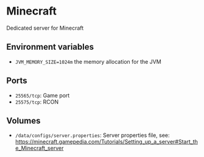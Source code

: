 # Minecraft

Dedicated server for Minecraft



## Environment variables

- `JVM_MEMORY_SIZE=1024m` the memory allocation for the JVM

## Ports

- `25565/tcp`: Game port
- `25575/tcp`: RCON

## Volumes

- `/data/configs/server.properties`: Server properties file, see: https://minecraft.gamepedia.com/Tutorials/Setting_up_a_server#Start_the_Minecraft_server
